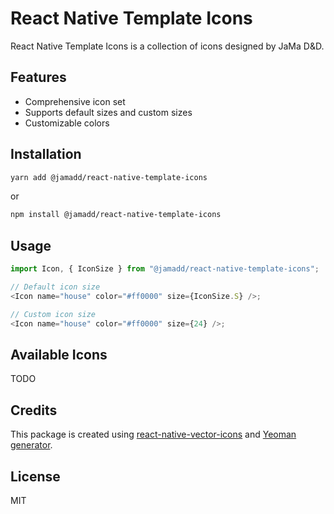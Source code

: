 # React Native Template Icons

React Native Template Icons is a collection of icons designed by JaMa D&D.

## Features

- Comprehensive icon set
- Supports default sizes and custom sizes
- Customizable colors

## Installation

```sh
yarn add @jamadd/react-native-template-icons
```

or

```sh
npm install @jamadd/react-native-template-icons
```

## Usage

```js
import Icon, { IconSize } from "@jamadd/react-native-template-icons";

// Default icon size
<Icon name="house" color="#ff0000" size={IconSize.S} />;

// Custom icon size
<Icon name="house" color="#ff0000" size={24} />;
```

## Available Icons

TODO

## Credits

This package is created using [react-native-vector-icons](https://github.com/oblador/react-native-vector-icons/blob/master/docs/CREATE_FONT_PACKAGE.md) and [Yeoman generator](https://yeoman.io/learning/).

## License

MIT
